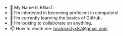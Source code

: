 - 👋 My Name Is BNasT.
- 👀 I’m interested in becoming proficient in computers!
- 🌱 I’m currently learning the basics of GitHub.
- 💞️ I’m looking to collaborate on anything. 
- 📫 How to reach me: bucknastyx87@gmail.com

<!---
bucknastyxx/bucknastyxx is a ✨ special ✨ repository because its `README.md` (this file) appears on your GitHub profile.
You can click the Preview link to take a look at your changes.
---> 
